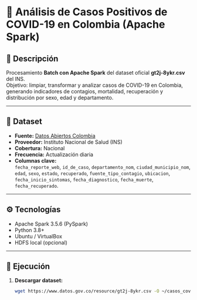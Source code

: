 # 🧠 Análisis de Casos Positivos de COVID-19 en Colombia (Apache Spark)

## 📘 Descripción
Procesamiento **Batch con Apache Spark** del dataset oficial **gt2j-8ykr.csv** del INS.  
Objetivo: limpiar, transformar y analizar casos de COVID-19 en Colombia, generando indicadores de contagios, mortalidad, recuperación y distribución por sexo, edad y departamento.

---

## 🧾 Dataset
- **Fuente:** [Datos Abiertos Colombia](https://www.datos.gov.co/resource/gt2j-8ykr.csv)  
- **Proveedor:** Instituto Nacional de Salud (INS)  
- **Cobertura:** Nacional  
- **Frecuencia:** Actualización diaria  
- **Columnas clave:**  
  `fecha_reporte_web`, `id_de_caso`, `departamento_nom`, `ciudad_municipio_nom`, `edad`, `sexo`, `estado`, `recuperado`, `fuente_tipo_contagio`, `ubicacion`, `fecha_inicio_sintomas`, `fecha_diagnostico`, `fecha_muerte`, `fecha_recuperado`.

---

## ⚙️ Tecnologías
- Apache Spark 3.5.6 (PySpark)  
- Python 3.8+  
- Ubuntu / VirtualBox  
- HDFS local (opcional)

---

## 🚀 Ejecución

1. **Descargar dataset:**
   ```bash
   wget https://www.datos.gov.co/resource/gt2j-8ykr.csv -O ~/casos_covid.csv
